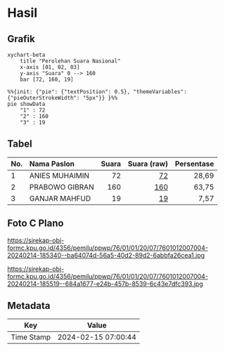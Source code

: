 # Hasil

## Grafik

```mermaid
xychart-beta
    title "Perolehan Suara Nasional"
    x-axis [01, 02, 03]
    y-axis "Suara" 0 --> 160
    bar [72, 160, 19]
```

```mermaid
%%{init: {"pie": {"textPosition": 0.5}, "themeVariables": {"pieOuterStrokeWidth": "5px"}} }%%
pie showData
    "1" : 72
    "2" : 160
    "3" : 19
```

## Tabel

| No. | Nama Paslon    | Suara | Suara (raw) | Persentase |
|:--- |:-------------- | -----:| -----------:| ----------:|
| 1   | ANIES MUHAIMIN | 72    | [72][p-1]   | 28,69      |
| 2   | PRABOWO GIBRAN | 160   | [160][p-2]  | 63,75      |
| 3   | GANJAR MAHFUD  | 19    | [19][p-3]   | 7,57       |


[p-1]: https://github.com/gigit-pemilu/pemilu-2024/blob/main/pilpres/hitung-suara/sub/76-sulawesi-barat/sub/01-pasangkayu/sub/01-bambalamotu/sub/2007-pangiang/sub/004-tps/sub/paslon-1.txt
[p-2]: https://github.com/gigit-pemilu/pemilu-2024/blob/main/pilpres/hitung-suara/sub/76-sulawesi-barat/sub/01-pasangkayu/sub/01-bambalamotu/sub/2007-pangiang/sub/004-tps/sub/paslon-2.txt
[p-3]: https://github.com/gigit-pemilu/pemilu-2024/blob/main/pilpres/hitung-suara/sub/76-sulawesi-barat/sub/01-pasangkayu/sub/01-bambalamotu/sub/2007-pangiang/sub/004-tps/sub/paslon-3.txt

## Foto C Plano

https://sirekap-obj-formc.kpu.go.id/4356/pemilu/ppwp/76/01/01/20/07/7601012007004-20240214-185340--ba64074d-56a5-40d2-89d2-6abbfa26cea1.jpg

https://sirekap-obj-formc.kpu.go.id/4356/pemilu/ppwp/76/01/01/20/07/7601012007004-20240214-185519--684a1677-e24b-457b-8539-6c43e7dfc393.jpg


## Metadata

| Key        | Value               |
| ---------- | ------------------- |
| Time Stamp | 2024-02-15 07:00:44 |



